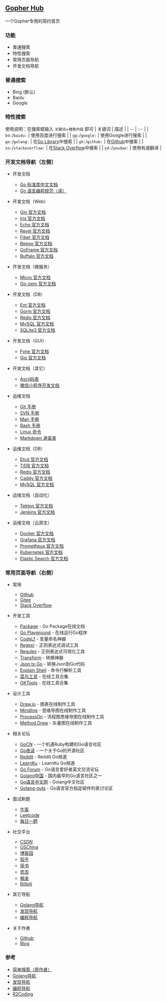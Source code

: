 ## [Gopher Hub](https://shit-hub.github.io)
一个Gopher专用的简约首页

### 功能

- 普通搜索
- 特性搜索
- 常用页面导航
- 开发文档导航

### 普通搜索
- Bing (默认)
- Baidu
- Google

### 特性搜索
使用说明：在搜索框输入 `关键词`+`搜索内容` 即可
| 关键词 | 描述 |
| -- | :-- |
| `bd:`/`baidu:` | 使用百度进行搜索 |
| `gg:`/`google:` | 使用Google进行搜索 |
| `go:`/`golang:` | 在[Go Library](https://pkg.go.dev)中搜索 |
| `gh:`/`github:` | 在[Github](https://github.com/)中搜索 |
| `so:`/`stackoverflow:` | 在[Stack Overflow](https://stackoverflow.com/)中搜索 |
| `yd:`/`youdao:` | 使用有道翻译 |

### 开发文档导航（左侧）
- 开发文档
  - [Go 标准库中文文档](https://studygolang.com/pkgdoc)
  - [Go 语言编程规范（译）](https://hao.studygolang.com/golang_spec.html)

- 开发文档（Web）
  - [Gin 官方文档](https://gin-gonic.com/zh-cn/docs/)
  - [Iris 官方文档](https://www.iris-go.com/docs/#/)
  - [Echo 官方文档](https://echo.labstack.com/guide/)
  - [Revel 官方文档](http://revel.github.io/manual/index.html)
  - [Fiber 官方文档](https://docs.gofiber.io)
  - [Beego 官方文档](https://beego.me/docs/intro/)
  - [GoFrame 官方文档](https://goframe.org/display/gf)
  - [Buffalo 官方文档](https://gobuffalo.io/en/docs/overview/)

- 开发文档（微服务） 
  - [Micro 官方文档](https://micro.dev/docs)
  - [Go-zero 官方文档](https://go-zero.dev/cn/)

- 开发文档（DB）
  - [Ent 官方文档](https://entgo.io/zh/docs/getting-started/)
  - [Gorm 官方文档](https://gorm.io/zh_CN/docs/)
  - [Redis 官方文档](https://redis.uptrace.dev/guide/#installation)
  - [MySQL 官方文档](https://pkg.go.dev/github.com/go-sql-driver/mysql)
  - [SQLite3 官方文档](https://pkg.go.dev/github.com/mattn/go-sqlite3#section-readme)

- 开发文档（GUI）
  - [Fyne 官方文档](https://developer.fyne.io)
  - [Gio 官方文档](https://gioui.org)

- 开发文档（其它）
  - [Ascii码表](https://www.ascii-code.com)
  - [微信小程序开发文档](https://silenceper.com/wechat/)

- 运维文档
  - [Git 手册](https://git-scm.com/book/zh/v2)
  - [SVN 手册](https://svnbook.red-bean.com/nightly/zh/index.html)
  - [Man 手册](https://man7.org/linux/man-pages/index.html)
  - [Bash 手册](https://www.gnu.org/software/bash/manual/bash.html)
  - [Linux 命令](https://wangchujiang.com/linux-command/hot.html)
  - [Markdown 速查表](https://markdown.com.cn/cheat-sheet.html)

- 运维文档（DB）
  - [Etcd 官方文档](https://etcd.io/docs/)
  - [TiDB 官方文档](https://docs.pingcap.com/zh/tidb/stable/)
  - [Redis 官方文档](https://redis.io/documentation)
  - [Caddy 官方文档](https://caddyserver.com/docs/)
  - [MySQL 官方文档](https://dev.mysql.com/doc/refman/8.0/en/)
  
- 运维文档（自动化） 
  - [Tekton 官方文档](https://tekton.dev/docs/)
  - [Jenkins 官方文档](https://www.jenkins.io/zh/doc/)

- 运维文档（云原生）
  - [Docker 官方文档](https://docs.docker.com/get-started/)
  - [Grafana 官方文档](https://grafana.com/docs/)
  - [Prometheus 官方文档](https://prometheus.io/docs/introduction/overview/)
  - [Kubernetes 官方文档](https://kubernetes.io/zh/docs/home/)
  - [Elastic Search 官方文档](https://www.elastic.co/guide/en/elasticsearch/reference/current/index.html)

### 常用页面导航（右侧）
- 常用
  - [Github](https://github.com/)
  - [Gitee](https://gitee.com/)
  - [Stack Overflow](https://stackoverflow.com/)

- 开发工具
  - [Package](https://pkg.go.dev) - Go Package在线文档
  - [Go Playground](https://goplay.space/) - 在线运行Go程序
  - [CodeLf](https://unbug.github.io/codelf/) - 变量命名神器
  - [Regexr](https://regexr.com) - 正则表达式调试工具
  - [Regulex](https://jex.im/regulex) - 正则表达式可视化工具
  - [Transform](https://transform.tools) - 转换神器
  - [Json to Go](https://mholt.github.io/json-to-go/) - 转换Json到Go代码
  - [Explain Shell](https://explainshell.com) - 命令行解析工具
  - [菜鸟工具](https://c.runoob.com) - 在线工具合集
  - [OKTools](https://oktools.net) - 在线工具合集
  
- 设计工具
  - [Draw.io](https://app.diagrams.net) - 图表在线制作工具
  - [Mindline](http://www.mindline.cn/webapp) - 思维导图在线制作工具
  - [ProcessOn](https://www.processon.com) - 流程图思维导图在线制作工具
  - [Method Draw](https://editor.method.ac) - 矢量图在线制作工具

- 相关论坛
  - [GoCN](https://gocn.vip) - 一个机遇Ruby构建的Go语言社区
  - [Go夜读](https://talkgo.org) - 一个关于Go的开源社区
  - [Reddit](https://www.reddit.com/r/golang/) - Reddit Go频道
  - [LearnKu](https://learnku.com/go) - LearnKu Go频道
  - [Go Forum](https://forum.golangbridge.org) - Go语言爱好者英文交流论坛
  - [Golang中国](https://golangtc.com) - 国内最早的Go语言社区之一  
  - [Go语言中文网](https://studygolang.com/) - Golang中文社区
  - [Golang-nuts](https://groups.google.com/g/golang-nuts) - Go语言官方指定邮件列表讨论区

- 面试刷题
  - [牛客](https://www.nowcoder.com)
  - [Leetcode](https://leetcode-cn.com)
  - [每日一题](https://studygolang.com/interview/question)

- 社交平台
  - [CSDN](https://www.csdn.net)
  - [OSChina](https://www.oschina.net)
  - [博客园](https://www.cnblogs.com)
  - [知乎](https://www.zhihu.com)
  - [简书](https://www.jianshu.com)
  - [思否](https://segmentfault.com)
  - [掘金](https://juejin.cn)
  - [Bilibili](https://www.bilibili.com)

- 其它导航
  - [Golang导航](https://hao.studygolang.com)
  - [发现导航](https://www.nav3.cn/#/light)
  - [编程导航](https://www.code-nav.cn)

- 关于作者
  - [Github](https://github.com/shit-hub)
  - [Blog](https://note.shit-hub.com)

### 参考
- [简单搜索（原作者）](https://github.com/5iux/sou)
- [Golang导航](https://hao.studygolang.com)
- [发现导航](https://www.nav3.cn/#/light)
- [编程导航](https://www.code-nav.cn)
- [R2Coding](r2coding.com)
